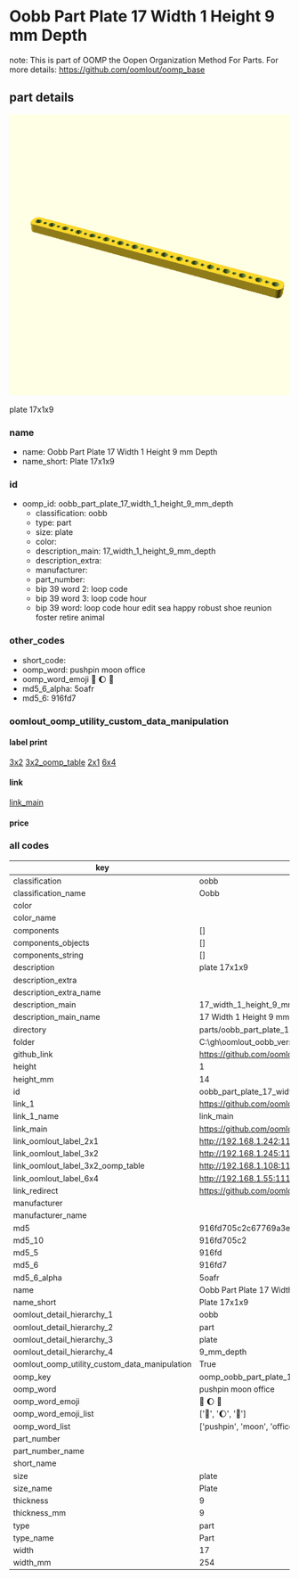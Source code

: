 # Oobb Part Plate 17 Width 1 Height 9 mm Depth  

note: This is part of OOMP the Oopen Organization Method For Parts. For more details: https://github.com/oomlout/oomp_base

##  part details
  

[![](3dpr.png)](3dpr.png)

plate 17x1x9



### name
* name: Oobb Part Plate 17 Width 1 Height 9 mm Depth
* name_short: Plate 17x1x9 
### id
* oomp_id: oobb_part_plate_17_width_1_height_9_mm_depth
  * classification: oobb
  * type: part
  * size: plate
  * color: 
  * description_main: 17_width_1_height_9_mm_depth
  * description_extra: 
  * manufacturer: 
  * part_number: 
  * bip 39 word 2: loop code
  * bip 39 word 3: loop code hour
  * bip 39 word: loop code hour edit sea happy robust shoe reunion foster retire animal

### other_codes
* short_code: 
* oomp_word: pushpin moon office
* oomp_word_emoji :pushpin: :moon: :office:
* md5_6_alpha: 5oafr
* md5_6: 916fd7






### oomlout_oomp_utility_custom_data_manipulation
#### label print
[3x2](http://192.168.1.245:1112/?label=oomp%205oafr)
[3x2_oomp_table](http://192.168.1.108:1112/?label=oomp%205oafr)
[2x1](http://192.168.1.242:1112/?label=oomp%205oafr)
[6x4](http://192.168.1.55:1112/?label=oomp%205oafr)    

#### link

[link_main](https://github.com/oomlout/oomlout_oobb_version_4_generated_parts/tree/main/navigation_oomp/oobb/part/plate/17_width_1_height_9_mm_depth/part)                              

#### price







### all codes 
| key | value |  
| --- | --- |  
| classification | oobb |  
| classification_name | Oobb |  
| color |  |  
| color_name |  |  
| components | [] |  
| components_objects | [] |  
| components_string | [] |  
| description | plate 17x1x9 |  
| description_extra |  |  
| description_extra_name |  |  
| description_main | 17_width_1_height_9_mm_depth |  
| description_main_name | 17 Width 1 Height 9 mm Depth |  
| directory | parts/oobb_part_plate_17_width_1_height_9_mm_depth |  
| folder | C:\gh\oomlout_oobb_version_4_generated_parts\parts\oobb_part_plate_17_width_1_height_9_mm_depth |  
| github_link | https://github.com/oomlout/oomlout_oomp_part_src/tree/main/parts/oobb_part_plate_17_width_1_height_9_mm_depth |  
| height | 1 |  
| height_mm | 14 |  
| id | oobb_part_plate_17_width_1_height_9_mm_depth |  
| link_1 | https://github.com/oomlout/oomlout_oobb_version_4_generated_parts/tree/main/navigation_oomp/oobb/part/plate/17_width_1_height_9_mm_depth/part |  
| link_1_name | link_main |  
| link_main | https://github.com/oomlout/oomlout_oobb_version_4_generated_parts/tree/main/navigation_oomp/oobb/part/plate/17_width_1_height_9_mm_depth/part |  
| link_oomlout_label_2x1 | http://192.168.1.242:1112/?label=oomp%205oafr |  
| link_oomlout_label_3x2 | http://192.168.1.245:1112/?label=oomp%205oafr |  
| link_oomlout_label_3x2_oomp_table | http://192.168.1.108:1112/?label=oomp%205oafr |  
| link_oomlout_label_6x4 | http://192.168.1.55:1112/?label=oomp%205oafr |  
| link_redirect | https://github.com/oomlout/oomlout_oobb_version_4_generated_parts/tree/main/parts/oobb_plate_17_01_09 |  
| manufacturer |  |  
| manufacturer_name |  |  
| md5 | 916fd705c2c67769a3e0f466dc8b441f |  
| md5_10 | 916fd705c2 |  
| md5_5 | 916fd |  
| md5_6 | 916fd7 |  
| md5_6_alpha | 5oafr |  
| name | Oobb Part Plate 17 Width 1 Height 9 mm Depth |  
| name_short | Plate 17x1x9  |  
| oomlout_detail_hierarchy_1 | oobb |  
| oomlout_detail_hierarchy_2 | part |  
| oomlout_detail_hierarchy_3 | plate |  
| oomlout_detail_hierarchy_4 | 9_mm_depth |  
| oomlout_oomp_utility_custom_data_manipulation | True |  
| oomp_key | oomp_oobb_part_plate_17_width_1_height_9_mm_depth |  
| oomp_word | pushpin moon office |  
| oomp_word_emoji | :pushpin: :moon: :office: |  
| oomp_word_emoji_list | [':pushpin:', ':moon:', ':office:'] |  
| oomp_word_list | ['pushpin', 'moon', 'office'] |  
| part_number |  |  
| part_number_name |  |  
| short_name |  |  
| size | plate |  
| size_name | Plate |  
| thickness | 9 |  
| thickness_mm | 9 |  
| type | part |  
| type_name | Part |  
| width | 17 |  
| width_mm | 254 |  
